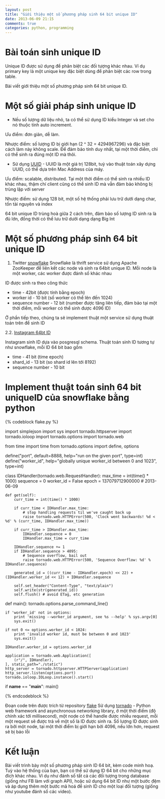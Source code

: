 ```yaml
---
layout: post
title: "Giới thiệu một số phương pháp sinh 64 bit unique ID"
date: 2013-06-09 21:15
comments: true
categories: python, programming
---
```


# Bài toán sinh unique ID
Unique ID được sử dụng để phân biệt các đối tượng khác nhau.
Ví dụ primary key là một unique key đặc biệt dùng để phân biệt các row trong table.

Bài viết giới thiệu một số phương pháp sinh 64 bit unique ID.

# Một số giải pháp sinh unique ID

 + Nếu số lượng dữ liệu nhỏ, ta có thể sử dụng ID kiểu Integer và set cho nó thuộc tính auto increment.

 Ưu điểm: đơn giản, dễ làm.

 Nhược điểm: số lượng ID bị giới hạn (2 ^ 32 = 4294967296) và đặc biệt cách làm này không scale. Để đảm bảo tính duy nhất, tại một thời điểm, chỉ có thể sinh ra đúng một ID mà thôi.

 + Sử dụng [UUID](http://en.wikipedia.org/wiki/Uuid) - UUID là một giá trị 128bit, tuỳ vào thuật toán xây dựng UUID, có thể dựa trên Mac Address của máy.

 Ưu điểm: scalable, distributed. Tại một thời điểm có thể sinh ra nhiều ID khác nhau, thậm chí client cũng có thể sinh ID mà vẫn đảm bảo không bị trùng lặp với server

 Nhược điểm: sử dụng 128 bit, một số hệ thống phải lưu trữ dưới dạng char, tốn tài nguyên và index

 64 bit unique ID trùng hoà giữa 2 cách trên, đảm bảo số lượng ID sinh ra là đủ lớn, đồng thời có thể lưu trữ dưới dạng dạng Big Int

# Một số phương pháp sinh 64 bit unique ID

1. Twitter [snowflake](https://github.com/twitter/snowflake/)
 Snowflake là thrift service sử dụng Apache ZooKeeper để liên kết các node và sinh ra 64bit unique ID.
 Mỗi node là một worker, các worker được đánh số khác nhau

 ID được sinh ra theo công thức

   * time - 42bit (được tính bằng epoch)
   * worker id - 10 bit (số worker có thể lên đến 1024)
   * sequence number - 12 bit (number được tăng liên tiếp, đảm bảo tại một thời điểm, mỗi worker có thể sinh được 4096 ID)

 Ở phần tiếp theo, chúng ta sẽ implement thuật một service sử dụng thuật toán trên để sinh ID

2.2. [Instagram 64bt ID](http://instagram-engineering.tumblr.com/post/10853187575/sharding-ids-at-instagram)

 Instagram sinh ID dựa vào posgresql schema. Thuật toán sinh ID tương tự như snowflake, mỗi ID 64 bit bao gồm

   * time - 41 bit (time epoch)
   * shard_id - 13 bit (so shard id lên tới 8192)
   * sequence number - 10 bit

# Implement thuật toán sinh 64 bit uniqueID của snowflake bằng python

{% codeblock flake.py %}

import simplejson
import sys
import tornado.httpserver
import tornado.ioloop
import tornado.options
import tornado.web

from time import time
from tornado.options import define, options

define("port", default=8888, help="run on the given port", type=int)
define("worker_id", help="globally unique worker_id between 0 and 1023", type=int)


class IDHandler(tornado.web.RequestHandler):
    max_time = int(time() * 1000)
    sequence = 0
    worker_id = False
    epoch = 137079712900000 # 2013-06-09

    def get(self):
        curr_time = int(time() * 1000)

        if curr_time < IDHandler.max_time:
            # stop handling requests til we've caught back up
            raise tornado.web.HTTPError(500, 'Clock went backwards! %d < %d' % (curr_time, IDHandler.max_time))

        if curr_time > IDHandler.max_time:
            IDHandler.sequence = 0
            IDHandler.max_time = curr_time

        IDHandler.sequence += 1
        if IDHandler.sequence > 4095:
            # Sequence overflow, bail out
            raise tornado.web.HTTPError(500, 'Sequence Overflow: %d' % IDHandler.sequence)

        generated_id = ((curr_time - IDHandler.epoch) << 22) + (IDHandler.worker_id << 12) + IDHandler.sequence

        self.set_header("Content-Type", "text/plain")
        self.write(str(generated_id))
        self.flush() # avoid ETag, etc generation


def main():
    tornado.options.parse_command_line()

    if 'worker_id' not in options:
        print 'missing --worker_id argument, see %s --help' % sys.argv[0]
        sys.exit()

    if not 0 <= options.worker_id < 1024:
        print 'invalid worker id, must be between 0 and 1023'
        sys.exit()

    IDHandler.worker_id = options.worker_id

    application = tornado.web.Application([
        (r"/", IDHandler),
    ], static_path="./static")
    http_server = tornado.httpserver.HTTPServer(application)
    http_server.listen(options.port)
    tornado.ioloop.IOLoop.instance().start()


if __name__ == "__main__":
    main()

{% endcodeblock %}

Đoạn code trên được trích từ repository [flake](https://github.com/formspring/flake/blob/master/flake.py)
Sử dụng [tornado](http://www.tornadoweb.org/en/stable/) - Python web framework and asynchronous networking library, ở một thời điểm (độ chính xác tới millisecond), một node có thể handle được nhiều request, mỗi một request sẽ được trả về một số là ID được sinh ra. Số lượng ID được sinh ra bởi một node, tại một thời điểm bị giới hạn bởi 4096, nếu lớn hơn, request sẽ bị báo lỗi

# Kết luận

Bài viết trình bày một số phương pháp sinh ID 64 bit, kèm code minh hoạ. Tuỳ vào hệ thống của bạn, bạn có thể sử dụng ID 64 bit cho những mục đích khác nhau. Ví dụ như đánh số tất cả các đối tượng trong database (giống như FB làm với graph API), hoặc sử dụng 64 bit ID như một bước đệm và áp dụng thêm một bước mã hoá để sinh ID cho một loại đối tượng (giống như youtube đánh số các video).
